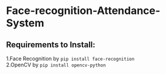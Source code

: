 # Face-recognition-Attendance-System
## Requirements to Install:
1.Face Recognition by ``pip install face-recognition`` <br>
2.OpenCV by ``pip install opencv-python``
